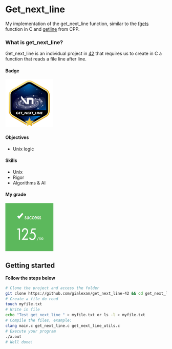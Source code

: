 # Get_next_line 
My implementation of the get_next_line function, similar to the [fgets](https://www.tutorialspoint.com/c_standard_library/c_function_fgets.htm) function in C and [getline](https://www.tutorialspoint.com/getline-string-in-cplusplus) from CPP.

### What is get_next_line?
Get_next_line is an individual project in [42](https://www.42sp.org.br) that requires us to create in C a function that reads a file line after line.

#### Badge
<img src="get_next_linem.png" width="150" height="150"/>

#### Objectives
- Unix logic

#### Skills
- Unix
- Rigor
- Algorithms & AI

#### My grade
<img src="score.png" width="150" height="150"/>

## Getting started
**Follow the steps below**
```bash
# Clone the project and access the folder
git clone https://github.com/gialexan/get_next_line-42 && cd get_next_line-42/
# Create a file do read
touch myfile.txt
# Write in file
echo "Test get_next_line " > myfile.txt or ls -l > myfile.txt
# Compile the files, example:
clang main.c get_next_line.c get_next_line_utils.c
# Execute your program
./a.out
# Well done!
```